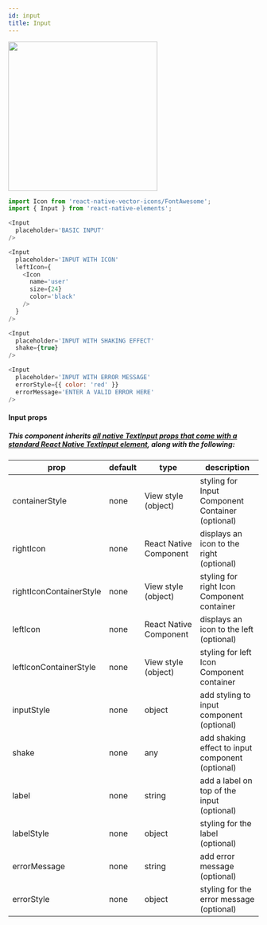 ```yaml
---
id: input
title: Input
---
```


<img src="/react-native-elements/img/input.png" width="300"/>

```js
import Icon from 'react-native-vector-icons/FontAwesome';
import { Input } from 'react-native-elements';

<Input
  placeholder='BASIC INPUT'
/>

<Input
  placeholder='INPUT WITH ICON'
  leftIcon={
    <Icon
      name='user'
      size={24}
      color='black'
    />
  }
/>

<Input
  placeholder='INPUT WITH SHAKING EFFECT'
  shake={true}
/>

<Input
  placeholder='INPUT WITH ERROR MESSAGE'
  errorStyle={{ color: 'red' }}
  errorMessage='ENTER A VALID ERROR HERE'
/>
```

#### Input props

##### This component inherits [all native TextInput props that come with a standard React Native TextInput element](https://facebook.github.io/react-native/docs/textinput.html), along with the following:

| prop                    | default | type                   | description                                      |
| ----------------------- | ------- | ---------------------- | ------------------------------------------------ |
| containerStyle          | none    | View style (object)    | styling for Input Component Container (optional) |
| rightIcon               | none    | React Native Component | displays an icon to the right (optional)         |
| rightIconContainerStyle | none    | View style (object)    | styling for right Icon Component container       |
| leftIcon                | none    | React Native Component | displays an icon to the left (optional)          |
| leftIconContainerStyle  | none    | View style (object)    | styling for left Icon Component container        |
| inputStyle              | none    | object                 | add styling to input component (optional)        |
| shake                   | none    | any                    | add shaking effect to input component (optional) |
| label                   | none    | string                 | add a label on top of the input (optional)       |
| labelStyle              | none    | object                 | styling for the label (optional)         |
| errorMessage            | none    | string                 | add error message (optional)                     |
| errorStyle              | none    | object                 | styling for the error message (optional)         |
